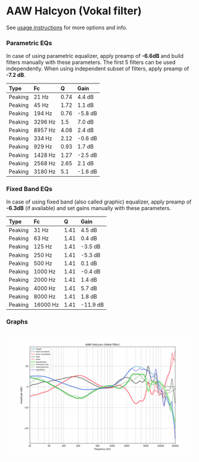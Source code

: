 # AAW Halcyon (Vokal filter)
See [usage instructions](https://github.com/jaakkopasanen/AutoEq#usage) for more options and info.

### Parametric EQs
In case of using parametric equalizer, apply preamp of **-6.6dB** and build filters manually
with these parameters. The first 5 filters can be used independently.
When using independent subset of filters, apply preamp of **-7.2 dB**.

| Type    | Fc      |    Q | Gain    |
|:--------|:--------|:-----|:--------|
| Peaking | 21 Hz   | 0.74 | 4.4 dB  |
| Peaking | 45 Hz   | 1.72 | 1.1 dB  |
| Peaking | 194 Hz  | 0.76 | -5.8 dB |
| Peaking | 3296 Hz | 1.5  | 7.0 dB  |
| Peaking | 8957 Hz | 4.08 | 2.4 dB  |
| Peaking | 334 Hz  | 2.12 | -0.6 dB |
| Peaking | 929 Hz  | 0.93 | 1.7 dB  |
| Peaking | 1428 Hz | 1.27 | -2.5 dB |
| Peaking | 2568 Hz | 2.65 | 2.1 dB  |
| Peaking | 3180 Hz | 5.1  | -1.6 dB |

### Fixed Band EQs
In case of using fixed band (also called graphic) equalizer, apply preamp of **-6.3dB**
(if available) and set gains manually with these parameters.

| Type    | Fc       |    Q | Gain     |
|:--------|:---------|:-----|:---------|
| Peaking | 31 Hz    | 1.41 | 4.5 dB   |
| Peaking | 63 Hz    | 1.41 | 0.4 dB   |
| Peaking | 125 Hz   | 1.41 | -3.5 dB  |
| Peaking | 250 Hz   | 1.41 | -5.3 dB  |
| Peaking | 500 Hz   | 1.41 | 0.1 dB   |
| Peaking | 1000 Hz  | 1.41 | -0.4 dB  |
| Peaking | 2000 Hz  | 1.41 | 1.4 dB   |
| Peaking | 4000 Hz  | 1.41 | 5.7 dB   |
| Peaking | 8000 Hz  | 1.41 | 1.8 dB   |
| Peaking | 16000 Hz | 1.41 | -11.9 dB |

### Graphs
![](./AAW%20Halcyon%20(Vokal%20filter).png)